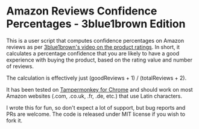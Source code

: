 # Amazon Reviews Confidence Percentages - 3blue1brown Edition
This is a user script that computes confidence percentages on Amazon reviews as per [3blue1brown's video on the product ratings](https://www.youtube.com/watch?v=8idr1WZ1A7Q). In short, it calculates a percentage confidence that you are likely to have a good experience with buying the product, based on the rating value and number of reviews.

The calculation is effectively just (goodReviews + 1) / (totalReviews + 2).

It has been tested on [Tampermonkey for Chrome](https://chrome.google.com/webstore/detail/tampermonkey/dhdgffkkebhmkfjojejmpbldmpobfkfo) and should work on most Amazon websites (.com, .co.uk, .fr, .de, etc.) that use Latin characters.

I wrote this for fun, so don't expect a lot of support, but bug reports and PRs are welcome. The code is released under MIT license if you wish to fork it.

